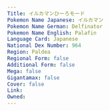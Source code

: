 ```yaml
---
﻿Title: イルカマンひーろモード
Pokemon Name Japanese: イルカマン
Pokemon Name German: Delfinator
Pokemon Name English: Palafin
Language Card: Japanese
National Dex Number: 964
Region: Paldea
Regional Form: false
Additional Form: false
Mega: false
Gigantamax: false
Cover: false
Link: 
Owned: 
---
```

